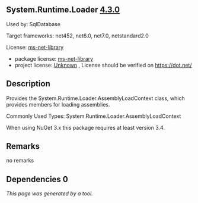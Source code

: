 System.Runtime.Loader [4.3.0](https://www.nuget.org/packages/System.Runtime.Loader/4.3.0)
--------------------

Used by: SqlDatabase

Target frameworks: net452, net6.0, net7.0, netstandard2.0

License: [ms-net-library](../../../../licenses/ms-net-library) 

- package license: [ms-net-library](http://go.microsoft.com/fwlink/?LinkId=329770) 
- project license: [Unknown](https://dot.net/) , License should be verified on https://dot.net/

Description
-----------
Provides the System.Runtime.Loader.AssemblyLoadContext class, which provides members for loading assemblies.

Commonly Used Types:
System.Runtime.Loader.AssemblyLoadContext
 
When using NuGet 3.x this package requires at least version 3.4.

Remarks
-----------
no remarks


Dependencies 0
-----------


*This page was generated by a tool.*